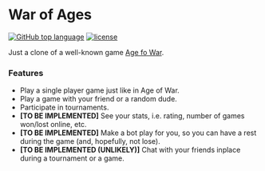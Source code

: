 # War of Ages

[![GitHub top language](https://img.shields.io/github/languages/top/kholkinilya/war_of_ages?logo=github&style=flat-square)](https://github.com/kholkinilya/war_of_ages)
[![license](https://img.shields.io/github/license/kholkinilya/war_of_ages?style=flat-square)](./LICENSE)

Just a clone of a well-known game [Age fo War](https://igroutka.ru/flesh-igry/28216-age-of-war.html).

### Features
 * Play a single player game just like in Age of War.
 * Play a game with your friend or a random dude.
 * Participate in tournaments.
 * **\[TO BE IMPLEMENTED\]** See your stats, i.e. rating, number of games won/lost online, etc.
 * **\[TO BE IMPLEMENTED\]** Make a bot play for you, so you can have a rest during the game (and, hopefully, not lose).
 * **\[TO BE IMPLEMENTED (UNLIKELY)\]** Chat with your friends inplace during a tournament or a game.
